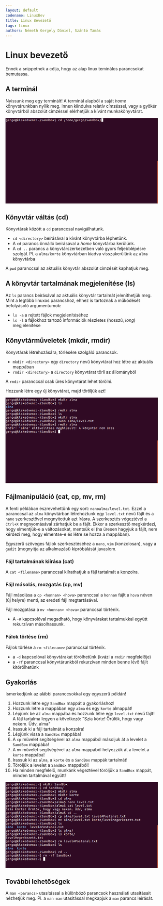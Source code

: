 ```yaml
---
layout: default
codename: LinuxBev
title: Linux Bevezető
tags: linux
authors: Németh Gergely Dániel, Szántó Tamás
---
```


# Linux bevezető

Ennek a snippetnek a célja, hogy az alap linux teminálos parancsokat bemutassa.

## A terminál

Nyissunk meg egy terminált! A terminál alapból a saját *home* könyvtárunkban nyílik meg. Innen kiindulva relatív címzéssel, vagy a gyökér könyvtárból abszolút címzéssel elérhetjük a kívánt munkakönyvtárat.

![terminal](image/terminal.png "A Sandbox mappa elérése a gyökér könyvtárból")

## Könyvtár váltás (cd)

Könyvtárak között a ``cd`` paranccsal navigálhatunk.

 - ``cd <directory>`` beírásával a kívánt könyvtárba léphetünk.
 - A ``cd`` parancs önnálló beírásával a *home* könyvtárba kerülünk.
 - A ``cd ..`` parancs a könyvtárszerkezetben való gyors feljebblépésre szolgál. Pl. a ``alma/korte`` könyvtárban kiadva visszakerülünk az ``alma`` könyvtárba 

A ``pwd`` paranccsal az aktuális könyvtár abszolút címzését kaphatjuk meg.
 
## A könyvtár tartalmának megjelenítése (ls)

Az ``ls`` parancs beírásával az aktuális könyvtár tartalmát jeleníthetjük meg. Mint a legtöbb linuxos parancshoz, ehhez is tartoznak a működését befolyásoló argumentumok:

 - ``ls -a`` a rejtett fájlok megjelenítéséhez
 - ``ls -l`` a fájlokhoz tartozó információk részletes (hosszú, *long*) megjelenítése

## Könyvtárműveletek (mkdir, rmdir)

Könyvtárak létrehozására, törlésére szolgáló parancsok.

 - ``mkdir <directory>`` egy ``directory`` nevű könyvtárat hoz létre az aktuális mappában
 - ``rmdir <directory>`` a ``directory`` könyvtárat törli az állományból

A ``rmdir`` paranccsal csak üres könyvtárat lehet törölni.

Hozzunk létre egy új könyvtárat, majd töröljük azt!

![directories](image/directories.png "Könyvtárműveletek")

## Fájlmanipuláció (cat, cp, mv, rm)

A fenti példában észrevehettünk egy sort: ``nanoalma/level.txt``. Ezzel a paranccsal az ``alma`` könyvtárban létrehoztunk egy ``level.txt`` nevű fájlt és a ``nano`` szerkesztővel megnyitottuk azt írásra. A szerkesztés végeztével a ``Ctrl+X`` megnyomásával zárhatjuk be a fájlt. Ekkor a szerkesztő megkérdezi, hogy elmentjük-e a változásokat, mentsük el (ha üresen hagyjuk a fájlt, nem kérdezi meg, hogy elmentse-e és létre se hozza a mappában).

Egyszerű szöveges fájlok szerkesztéséhez a ``nano``, ``vim`` (konzolosan), vagy a ``gedit`` (megnyitja az alkalmazást) kipróbálását javaslom.

### Fájl tartalmának kiírása (cat)

A ``cat <filename>`` paranccsal kiírathatjuk a fájl tartalmát a konzolra.

### Fájl másolás, mozgatás (cp, mv)

Fájl másolása a ``cp <honnan> <hova>`` paranccsal a ``honnan`` fájlt a ``hova`` néven (új helyre) menti, az eredeti fájl megtartásával.

Fájl mozgatása a ``mv <honnan> <hova>`` paranccsal történik.

 - A ``-R`` kapcsolóval megadható, hogy könyvárakat tartalmukkal együtt rekurzívan másolhassunk.

### Fálok törlése (rm)

Fájlok törlése a ``rm <filename>`` paranccsal történik.

 - a ``-d`` kapcsolóval könyvtárakat törölhetünk (kvázi a ``rmdir`` megfelelője)
 - a ``-rf`` paranccsal könyvtárunkból rekurzívan minden benne lévő fájlt kitörölhetünk
 
## Gyakorlás

Ismerkedjünk az alábbi paranccsokkal egy egyszerű példán!
 1. Hozzunk létre egy ``SandBox`` mappát a gyakorláshoz!
 2. Hozzunk létre a mappában egy ``alma`` és egy ``korte`` almappát!
 3. Lépjünk be az ``alma`` mappába és hozzunk létre egy ``level.txt`` nevű fájlt! A fájl tartalma legyen a következő:
 "Szia körte! Örülök, hogy vagy nekem. Üdv, alma"
 4. Irassuk ki a fájl tartalmát a konzolra!
 5. Lépjünk vissa a ``SandBox`` mappába! 
 6. A ``cp`` művelet segítségével az ``alma`` mappából másoljuk át a levelet a ``SandBox`` mappába!
 7. A ``mv`` művelet segítségével az ``alma`` mappából helyezzük át a levelet a ``korte`` mappába!
 8. Irassuk ki az ``alma``, a ``korte`` és a ``SandBox`` mappák tartalmát!
 9. Töröljük a levelet a ``SandBox`` mappából!
 10. Ha minden megfelelő, munkánk végeztével töröljük a ``SandBox`` mappát, minden tartalmával együtt!
 
![files](image/files.png "Megoldás")

 
## További lehetőségek

A ``man <parancs>`` utasítással a különböző parancsok használati utasításait nézhetjük meg. Pl. a ``man man`` utasítással megkapjuk a ``man`` parancs leírását.
